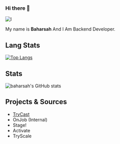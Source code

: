 ### Hi there 👋

![I](https://github.com/baharsah/baharsah/blob/main/drawing3.svg?raw=true)

My name is **Baharsah** And I Am Backend Developer.

## Lang Stats

[![Top Langs](https://github-readme-stats.vercel.app/api/top-langs/?username=baharsah&layout=compact&count_private=true)](https://github.com/baharsah)

## Stats

![baharsah's GitHub stats](https://github-readme-stats.vercel.app/api?username=baharsah&show_icons=true&theme=radical&show_icons=true&count_private=true)


## Projects & Sources

- [TryCast](https://github.com/baharsah/trycast)
- OnJob (Internal)
- Stage!
- Activate
- TryScale
